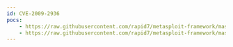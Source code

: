 ```yaml
---
id: CVE-2009-2936
pocs:
    - https://raw.githubusercontent.com/rapid7/metasploit-framework/master/modules/auxiliary/scanner/varnish/varnish_cli_file_read.rb
    - https://raw.githubusercontent.com/rapid7/metasploit-framework/master/modules/auxiliary/scanner/varnish/varnish_cli_login.rb
---
```

